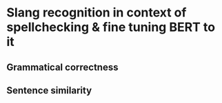 # Slang recognition in context of spellchecking & fine tuning BERT to it

## Grammatical correctness

## Sentence similarity
